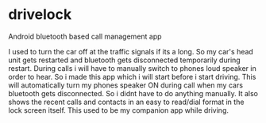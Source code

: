 # drivelock
Android bluetooth based call management app

I used to turn the car off at the traffic signals if its a long. So my car's head unit gets restarted and bluetooth gets disconnected temporarily during restart.
During calls i will have to manually switch to phones loud speaker in order to hear. So i made this app which i will start before i start driving. This will automatically turn my phones speaker ON during call when my cars bluetooth gets disconnected. So i didnt have to do anything manually. It also shows the recent calls and contacts in an easy to read/dial format in the lock screen itself.
This used to be my companion app while driving. 
